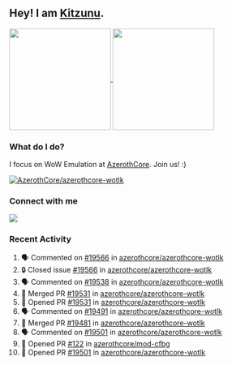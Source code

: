 ## Hey! I am [Kitzunu](https://Github.com/Kitzunu).

<!--
[![Kitzunu's Github stats](https://github-readme-stats.vercel.app/api?username=kitzunu&theme=github_dark&show_icons=true&number_format=long)](https://github.com/Kitzunu)

[![Kitzunu's Language stats](https://github-readme-stats.vercel.app/api/top-langs/?username=Kitzunu&layout=donut&theme=github_dark)](https://github.com/Kitzunu)
-->

<a href="https://github.com/Kitzunu">
  <img height=200 align="center" src="https://github-readme-stats.vercel.app/api?username=kitzunu&theme=github_dark&show_icons=true&number_format=long" />
</a>
<a href="https://github.com/Kitzunu">
  <img height=200 align="center" src="https://github-readme-stats.vercel.app/api/top-langs/?username=Kitzunu&layout=donut&theme=github_dark" />
</a>

### What do I do?

I focus on WoW Emulation at [AzerothCore](https://github.com/AzerothCore). Join us! :)

[![AzerothCore/azerothcore-wotlk](https://github-readme-stats.vercel.app/api/pin/?username=AzerothCore&repo=azerothcore-wotlk&theme=github_dark&show_owner=true)](https://github.com/azerothcore/azerothcore-wotlk)

### Connect with me
[![](https://img.shields.io/badge/AzerothCore%20Discord-Connect%20with%20me!-green)](https://discord.com/invite/gkt4y2x)

### Recent Activity

<!--START_SECTION:activity-->
1. 🗣 Commented on [#19566](https://github.com/azerothcore/azerothcore-wotlk/issues/19566#issuecomment-2272748620) in [azerothcore/azerothcore-wotlk](https://github.com/azerothcore/azerothcore-wotlk)
2. 🔒 Closed issue [#19566](https://github.com/azerothcore/azerothcore-wotlk/issues/19566) in [azerothcore/azerothcore-wotlk](https://github.com/azerothcore/azerothcore-wotlk)
3. 🗣 Commented on [#19538](https://github.com/azerothcore/azerothcore-wotlk/issues/19538#issuecomment-2263249843) in [azerothcore/azerothcore-wotlk](https://github.com/azerothcore/azerothcore-wotlk)
4. 🎉 Merged PR [#19531](https://github.com/azerothcore/azerothcore-wotlk/pull/19531) in [azerothcore/azerothcore-wotlk](https://github.com/azerothcore/azerothcore-wotlk)
5. 💪 Opened PR [#19531](https://github.com/azerothcore/azerothcore-wotlk/pull/19531) in [azerothcore/azerothcore-wotlk](https://github.com/azerothcore/azerothcore-wotlk)
6. 🗣 Commented on [#19491](https://github.com/azerothcore/azerothcore-wotlk/pull/19491#issuecomment-2258367572) in [azerothcore/azerothcore-wotlk](https://github.com/azerothcore/azerothcore-wotlk)
7. 🎉 Merged PR [#19481](https://github.com/azerothcore/azerothcore-wotlk/pull/19481) in [azerothcore/azerothcore-wotlk](https://github.com/azerothcore/azerothcore-wotlk)
8. 🗣 Commented on [#19501](https://github.com/azerothcore/azerothcore-wotlk/pull/19501#issuecomment-2254576032) in [azerothcore/azerothcore-wotlk](https://github.com/azerothcore/azerothcore-wotlk)
9. 💪 Opened PR [#122](https://github.com/azerothcore/mod-cfbg/pull/122) in [azerothcore/mod-cfbg](https://github.com/azerothcore/mod-cfbg)
10. 💪 Opened PR [#19501](https://github.com/azerothcore/azerothcore-wotlk/pull/19501) in [azerothcore/azerothcore-wotlk](https://github.com/azerothcore/azerothcore-wotlk)
<!--END_SECTION:activity-->

